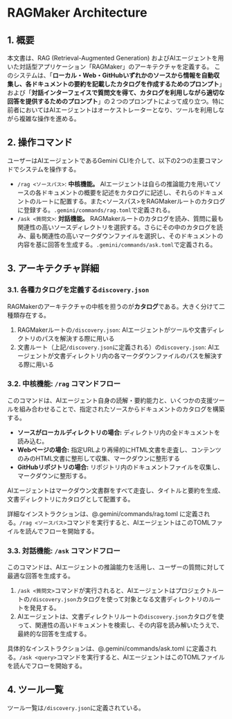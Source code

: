 # RAGMaker Architecture

## 1. 概要
本文書は、RAG (Retrieval-Augmented Generation) およびAIエージェントを用いた対話型アプリケーション「RAGMaker」のアーキテクチャを定義する。
このシステムは、「**ローカル・Web・GitHubいずれかのソースから情報を自動収集し、各ドキュメントの要約を記載したカタログを作成するためのプロンプト**」および「**対話インターフェイスで質問文を得て、カタログを利用しながら適切な回答を提供するためのプロンプト**」の２つのプロンプトによって成り立つ。特に前者においてはAIエージェントはオーケストレーターとなり、ツールを利用しながら複雑な操作を進める。

## 2. 操作コマンド
ユーザーはAIエージェントであるGemini CLIを介して、以下の2つの主要コマンドでシステムを操作する。

*   `/rag <ソースパス>`: **中核機能。** AIエージェントは自らの推論能力を用いてソースの各ドキュメントの概要を記述をカタログに記述し、それらのドキュメントのルートに配置する。また<ソースパス>をRAGMakerルートのカタログに登録する。`.gemini/commands/rag.toml`で定義される。
*   `/ask <質問文>`: **対話機能。** RAGMakerルートのカタログを読み、質問に最も関連性の高いソースディレクトリを選択する。さらにその中のカタログを読み、最も関連性の高いマークダウンファイルを選択し、そのドキュメントの内容を基に回答を生成する。`.gemini/commands/ask.toml`で定義される。

## 3. アーキテクチャ詳細

### 3.1. 各種カタログを定義する`discovery.json`

RAGMakerのアーキテクチャの中核を担うのが**カタログ**である。大きく分けて二種類存在する。

1. RAGMakerルートの`/discovery.json`: AIエージェントがツールや文書ディレクトリのパスを解決する際に用いる
2. 文書ルート（上記`/discovery.json`に定義される）の`discovery.json`: AIエージェントが文書ディレクトリ内の各マークダウンファイルのパスを解決する際に用いる

### 3.2. 中核機能: `/rag` コマンドフロー
このコマンドは、AIエージェント自身の読解・要約能力と、いくつかの支援ツールを組み合わせることで、指定されたソースからドキュメントのカタログを構築する。

*   **ソースがローカルディレクトリの場合:** ディレクトリ内の全ドキュメントを読み込む。
*   **Webページの場合:** 指定URLより再帰的にHTML文書を走査し、コンテンツのみのHTML文書に整形して収集、マークダウンに整形する
*   **GitHubリポジトリの場合:** リポジトリ内のドキュメントファイルを収集し、マークダウンに整形する。

AIエージェントはマークダウン文書群をすべて走査し、タイトルと要約を生成、文書ディレクトリにカタログとして配置する。

詳細なインストラクションは、@.gemini/commands/rag.toml に定義される。`/rag <ソースパス>`コマンドを実行すると、AIエージェントはこのTOMLファイルを読んでフローを開始する。


### 3.3. 対話機能: `/ask` コマンドフロー
このコマンドは、AIエージェントの推論能力を活用し、ユーザーの質問に対して最適な回答を生成する。

1. `/ask <質問文>`コマンドが実行されると、AIエージェントはプロジェクトルートの`/discovery.json`カタログを使って対象となる文書ディレクトリのルートを発見する。
2. AIエージェントは、文書ディレクトリルートの`discovery.json`カタログを使って、関連性の高いドキュメントを検索し、その内容を読み解いたうえで、最終的な回答を生成する。

具体的なインストラクションは、@.gemini/commands/ask.toml に定義される。`/ask <query>`コマンドを実行すると、AIエージェントはこのTOMLファイルを読んでフローを開始する。

## 4. ツール一覧
ツール一覧は`/discovery.json`に定義されている。

